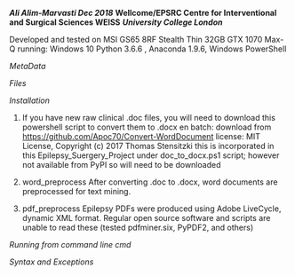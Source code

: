 ***Ali Alim-Marvasti Dec 2018***
**Wellcome/EPSRC Centre for Interventional and Surgical Sciences WEISS**
***University College London***

Developed and tested on MSI GS65 8RF Stealth Thin 32GB GTX 1070 Max-Q
running: Windows 10  Python 3.6.6 , Anaconda 1.9.6, Windows PowerShell 

 
*MetaData*

*Files*

*Installation*
1. If you have new raw clinical .doc files, you will need to download this powershell script to convert them to .docx en batch:
download from https://github.com/Apoc70/Convert-WordDocument
license: MIT License, Copyright (c) 2017 Thomas Stensitzki
this is incorporated in this Epilepsy_Suergery_Project under doc_to_docx.ps1 script; however not available from PyPI so will need to be downloaded

2. word_preprocess
After converting .doc to .docx, word documents are preprocessed for text mining. 

3. pdf_preprocess
Epilepsy PDFs were produced using Adobe LiveCycle, dynamic XML format. 
Regular open source software and scripts are unable to read these (tested pdfminer.six, PyPDF2, and others)

*Running from command line cmd*

*Syntax and Exceptions*
